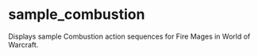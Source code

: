 # sample_combustion
Displays sample Combustion action sequences for Fire Mages in World of Warcraft.
